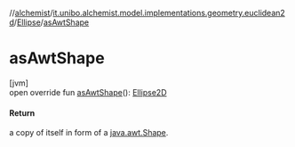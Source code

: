 //[alchemist](../../../index.md)/[it.unibo.alchemist.model.implementations.geometry.euclidean2d](../index.md)/[Ellipse](index.md)/[asAwtShape](as-awt-shape.md)

# asAwtShape

[jvm]\
open override fun [asAwtShape](as-awt-shape.md)(): [Ellipse2D](https://docs.oracle.com/javase/8/docs/api/java/awt/geom/Ellipse2D.html)

#### Return

a copy of itself in form of a [java.awt.Shape](https://docs.oracle.com/javase/8/docs/api/java/awt/Shape.html).
